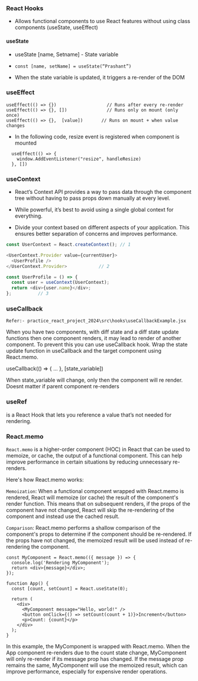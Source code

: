 ### React Hooks

- Allows functional components to use React features without using class components
(useState, useEffect)

#### useState

- useState [name, Setname] - State variable

- `const [name, setName] = useState(“Prashant”)`

- When the state variable is updated, it triggers a re-render of the DOM


### useEffect

```
useEffect(() => {}) 		          // Runs after every re-render
useEffect(() => {}, []) 		      // Runs only on mount (only once)
useEffect(() => {},  [value])	    // Runs on mount + when value changes
```

* In the following code, resize event is registered when component is mounted

```
  useEffect(() => {
    window.AddEventListener("resize", handleResize)
  }, [])
```

### useContext

* React’s Context API provides a way to pass data through the component tree without having to pass props down manually at every level.

* While powerful, it’s best to avoid using a single global context for everything.

* Divide your context based on different aspects of your application. This ensures better separation of concerns and improves performance.

```js
const UserContext = React.createContext(); // 1
```

```js
<UserContext.Provider value={currentUser}> 
  <UserProfile />
</UserContext.Provider>            // 2
```

```js
const UserProfile = () => {
  const user = useContext(UserContext);
  return <div>{user.name}</div>;
};          // 3

```

### useCallback
`Refer:- practice_react_project_2024\src\hooks\useCallbackExample.jsx`

When you have two components, with diff state and a diff state update functions
then one component renders, it may lead to render of another component.
To prevent this you can use useCallback hook. Wrap the state update function in useCallback
and the target component using React.memo. 

useCallback(() => {
  ...
}, [state_variable])

When state_variable will change, only then the component will re render. Doesnt matter if parent
component re-renders

### useRef
is a React Hook that lets you reference a value that’s not needed for rendering.

### React.memo

`React.memo` is a higher-order component (HOC) in React that can be used to memoize, or cache, the output of a functional component. This can help improve performance in certain situations by reducing unnecessary re-renders.

Here's how React.memo works:

`Memoization`: When a functional component wrapped with React.memo is rendered, React will memoize (or cache) the result of the component's render function. This means that on subsequent renders, if the props of the component have not changed, React will skip the re-rendering of the component and instead use the cached result.

`Comparison`: React.memo performs a shallow comparison of the component's props to determine if the component should be re-rendered. If the props have not changed, the memoized result will be used instead of re-rendering the component.


```
const MyComponent = React.memo(({ message }) => {
  console.log('Rendering MyComponent');
  return <div>{message}</div>;
});

function App() {
  const [count, setCount] = React.useState(0);

  return (
    <div>
      <MyComponent message="Hello, world!" />
      <button onClick={() => setCount(count + 1)}>Increment</button>
      <p>Count: {count}</p>
    </div>
  );
}
```

In this example, the MyComponent is wrapped with React.memo. When the App component re-renders due to the count state change, MyComponent will only re-render if its message prop has changed. If the message prop remains the same, MyComponent will use the memoized result, which can improve performance, especially for expensive render operations.




